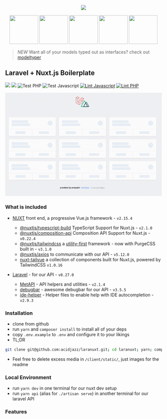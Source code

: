 <p align="center">
  <img src="https://raw.githubusercontent.com/acidjazz/laranuxt/master/client/static/laranuxt.png" />
</p>

<p align="center">
  <a href="https://laravel.com"><img src="https://upload.wikimedia.org/wikipedia/commons/thumb/9/9a/Laravel.svg/1200px-Laravel.svg.png" width="92" height="92" /></a>
  <a href="https://vuejs.org"><img src="https://vuejs.org/images/logo.png" width="92" height="92" /></a>
  <a href="https://www.typescriptlang.org/"><img src="https://miro.medium.com/max/816/1*mn6bOs7s6Qbao15PMNRyOA.png" width="92" height="92" /></a>
  <a href="https://tailwindcss.com"><img src="https://pbs.twimg.com/profile_images/1278691829135876097/I4HKOLJw_400x400.png" width="92" height="92" /></a>
  <a href="https://github.com/acidjazz/metapi"><img src="https://github.com/acidjazz/metapi/raw/master/logo.png" width="92" height="92" /></a>
</p>


> *NEW* Want all of your models typed out as interfaces? check out [modeltyper](https://github.com/fumeapp/modeltyper)

## Laravel + Nuxt.js Boilerplate

[![](https://img.shields.io/badge/nuxt.js-v2.15.7-04C690.svg)](https://nuxtjs.org)
[![](https://img.shields.io/badge/Laravel-v8.47.0-ff2e21.svg)](https://laravel.com)
![Test PHP](https://github.com/acidjazz/laranuxt/workflows/Test%20PHP/badge.svg)
![Test Javascript](https://github.com/acidjazz/laranuxt/workflows/Test%20Javascript/badge.svg)
[![Lint Javascript](https://github.com/acidjazz/laranuxt/actions/workflows/lint-js.yml/badge.svg)](https://github.com/acidjazz/laranuxt/actions/workflows/lint-js.yml)
[![Lint PHP](https://github.com/acidjazz/laranuxt/actions/workflows/lint-php.yml/badge.svg)](https://github.com/acidjazz/laranuxt/actions/workflows/lint-php.yml)

![](client/static/laranuxt.gif?raw=true)

### What is included

* [NUXT](https://nuxtjs.org) front end, a progressive Vue.js framework - `v2.15.4`
  * [@nuxtjs/typescript-build](https://typescript.nuxtjs.org/) TypeScript Support for Nuxt.js - `v2.1.0`
  * [@nuxtjs/composition-api](https://composition-api.nuxtjs.org/) Composition API Support for Nuxt.js - `v0.22.4`
  * [@nuxtjs/tailwindcss](https://tailwindcss.nuxtjs.org/) a [utility-first](https://tailwindcss.com) framework - now with PurgeCSS built in - `v3.1.0`
  * [@nuxtjs/axios](https://github.com/nuxt-community/axios-module) to communicate with our API - `v5.12.0`
  * [nuxt-tailvue](https://github.com/acidjazz/nuxt-tailvue) a collection of components built for Nuxt.js, powered by TailwindCSS `v1.0.16`

* [Laravel](https://laravel.com) - for our API - `v8.27.0`
  * [MetAPI](https://github.com/acidjazz/metapi) - API helpers and utilities - `v2.1.4`
  * [debugbar](https://github.com/barryvdh/laravel-debugbar) - awesome debugbar for our API - `v3.5.5`
  * [ide-helper](https://github.com/barryvdh/laravel-ide-helper) - Helper files to enable help with IDE autocompletion - `v2.9.3`

### Installation

* clone from github
* run `yarn` and `composer install` to install all of your deps
* copy `.env.example` to `.env` and configure it to your likings
* TL;DR
 ```bash
git clone git@github.com:acidjazz/laranuxt.git; cd laranuxt; yarn; composer install; cp .env.example .env;
 ```
* Feel free to delete excess media in  `/client/static/`, just images for the readme


### Local Environment
* run `yarn dev` in one terminal for our nuxt dev setup
* run `yarn api` (alias for `./artisan serve`) in another terminal for our laravel API

### Features

